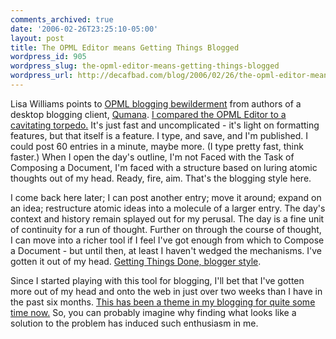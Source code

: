 ```yaml
---
comments_archived: true
date: '2006-02-26T23:25:10-05:00'
layout: post
title: The OPML Editor means Getting Things Blogged
wordpress_id: 905
wordpress_slug: the-opml-editor-means-getting-things-blogged
wordpress_url: http://decafbad.com/blog/2006/02/26/the-opml-editor-means-getting-things-blogged
---
```

 <p>Lisa Williams points to <a href="http://blogs.opml.org/thisislisa/2006/02/26#offlineEditorsAreFromMarsTheOpmlEditorIsFromVenus">OPML blogging bewilderment</a> from authors of a desktop blogging client, <a href="http://qumana.com/">Qumana</a>.  <a href="http://blogs.opml.org/decafbad/2006/02/12#lightningFastBloggingWithTheOpmlEditor">I compared the OPML Editor to a cavitating torpedo.</a>  It's just fast and uncomplicated - it's light on formatting features, but that itself is a feature.  I type, and save, and I'm published.  I could post 60 entries in a minute, maybe more.  (I type pretty fast, think faster.)  When I open the day's outline, I'm not Faced with the Task of Composing a Document, I'm faced with a structure based on luring atomic thoughts out of my head.  Ready, fire, aim.  That's the blogging style here.</p>
 <p>I come back here later; I can post another entry; move it around; expand on an idea; restructure atomic ideas into a molecule of a larger entry.  The day's context and history remain splayed out for my perusal.  The day is a fine unit of continuity for a run of thought.  Further on through the course of thought, I can move into a richer tool if I feel I've got enough from which to Compose a Document - but until then, at least I haven't wedged the mechanisms.  I've gotten it out of my head.  <a href="http://en.wikipedia.org/wiki/Gtd" title="GTD rests on the principle that you have to get things out of your head and recorded into a system you can trust.">Getting Things Done, blogger style</a>.</p>
 <p>Since I started playing with this tool for blogging, I'll bet that I've gotten more out of my head and onto the web in just over two weeks than I have in the past six months.  <a href="http://decafbad.com/blog/2002/03/26/oooofa">This has been a theme in my blogging for quite some time now.</a>  So, you can probably imagine why finding what looks like a solution to the problem has induced such enthusiasm in me.</p>
